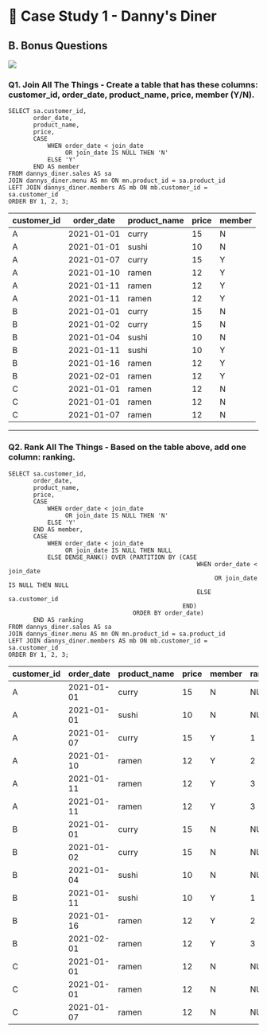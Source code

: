 # :ramen: Case Study 1 - Danny's Diner 

## B. Bonus Questions 

<picture>
  <img src="https://img.shields.io/badge/PostgreSQL-4169e1?style=for-the-badge&logo=postgresql&logoColor=white">
</picture>

### Q1. Join All The Things - Create a table that has these columns: customer_id, order_date, product_name, price, member (Y/N).
```pgsql
SELECT sa.customer_id,
       order_date,
       product_name,
       price,
       CASE
           WHEN order_date < join_date
                OR join_date IS NULL THEN 'N'
           ELSE 'Y'
       END AS member
FROM dannys_diner.sales AS sa
JOIN dannys_diner.menu AS mn ON mn.product_id = sa.product_id
LEFT JOIN dannys_diner.members AS mb ON mb.customer_id = sa.customer_id
ORDER BY 1, 2, 3;
```
| customer_id | order_date | product_name | price | member |
|-------------|------------|--------------|-------|--------|
| A           | 2021-01-01 | curry        | 15    | N      |
| A           | 2021-01-01 | sushi        | 10    | N      |
| A           | 2021-01-07 | curry        | 15    | Y      |
| A           | 2021-01-10 | ramen        | 12    | Y      |
| A           | 2021-01-11 | ramen        | 12    | Y      |
| A           | 2021-01-11 | ramen        | 12    | Y      |
| B           | 2021-01-01 | curry        | 15    | N      |
| B           | 2021-01-02 | curry        | 15    | N      |
| B           | 2021-01-04 | sushi        | 10    | N      |
| B           | 2021-01-11 | sushi        | 10    | Y      |
| B           | 2021-01-16 | ramen        | 12    | Y      |
| B           | 2021-02-01 | ramen        | 12    | Y      |
| C           | 2021-01-01 | ramen        | 12    | N      |
| C           | 2021-01-01 | ramen        | 12    | N      |
| C           | 2021-01-07 | ramen        | 12    | N      |

---
### Q2. Rank All The Things - Based on the table above, add one column: ranking.
```pgsql
SELECT sa.customer_id,
       order_date,
       product_name,
       price,
       CASE
           WHEN order_date < join_date
                OR join_date IS NULL THEN 'N'
           ELSE 'Y'
       END AS member,
       CASE
           WHEN order_date < join_date
                OR join_date IS NULL THEN NULL
           ELSE DENSE_RANK() OVER (PARTITION BY (CASE
                                                     WHEN order_date < join_date
                                                          OR join_date IS NULL THEN NULL
                                                     ELSE sa.customer_id
                                                 END)
                                   ORDER BY order_date)
       END AS ranking
FROM dannys_diner.sales AS sa
JOIN dannys_diner.menu AS mn ON mn.product_id = sa.product_id
LEFT JOIN dannys_diner.members AS mb ON mb.customer_id = sa.customer_id
ORDER BY 1, 2, 3;
```
| customer_id | order_date | product_name | price | member | ranking |
|-------------|------------|--------------|-------|--------|---------|
| A           | 2021-01-01 | curry        | 15    | N      | NULL    |
| A           | 2021-01-01 | sushi        | 10    | N      | NULL    |
| A           | 2021-01-07 | curry        | 15    | Y      | 1       |
| A           | 2021-01-10 | ramen        | 12    | Y      | 2       |
| A           | 2021-01-11 | ramen        | 12    | Y      | 3       |
| A           | 2021-01-11 | ramen        | 12    | Y      | 3       |
| B           | 2021-01-01 | curry        | 15    | N      | NULL    |
| B           | 2021-01-02 | curry        | 15    | N      | NULL    |
| B           | 2021-01-04 | sushi        | 10    | N      | NULL    |
| B           | 2021-01-11 | sushi        | 10    | Y      | 1       |
| B           | 2021-01-16 | ramen        | 12    | Y      | 2       |
| B           | 2021-02-01 | ramen        | 12    | Y      | 3       |
| C           | 2021-01-01 | ramen        | 12    | N      | NULL    |
| C           | 2021-01-01 | ramen        | 12    | N      | NULL    |
| C           | 2021-01-07 | ramen        | 12    | N      | NULL    |

